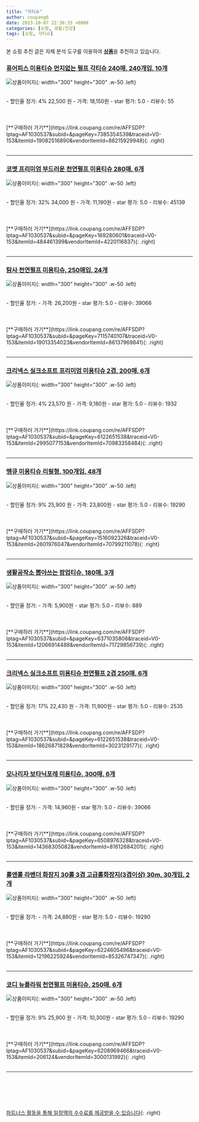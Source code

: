 ```yaml
---
title: "각티슈"
author: coupang6
date: 2023-10-07 22:30:33 +0800
categories: [쇼핑, 생활/건강]
tags: [쇼핑, 각티슈]
---
```


본 쇼핑 추천 글은 자체 분석 도구를 이용하여 [**상품**](https://link.coupang.com/a/bao1ui)을 추천하고 있습니다.

### [퓨어피스 미용티슈 먼지없는 펄프 각티슈 240매, 240개입, 10개](https://link.coupang.com/re/AFFSDP?lptag=AF1030537&subid=&pageKey=7385354539&traceid=V0-153&itemId=19082516890&vendorItemId=86215929948)

![상품이미지](https://thumbnail7.coupangcdn.com/thumbnails/remote/230x230ex/image/vendor_inventory/2d22/6cad531e8ec42566c6578a16dbb5b627ee13c676bb3832bb568c59806836.jpg){: width="300" height="300" .w-50 .left}


<br>
- 할인율 정가: 4%  22,500   원
- 가격: 18,150원
- star 평가: 5.0
- 리뷰수: 55
<br>
<br>
<br>
<br>
[**구매하러 가기**](https://link.coupang.com/re/AFFSDP?lptag=AF1030537&subid=&pageKey=7385354539&traceid=V0-153&itemId=19082516890&vendorItemId=86215929948){: .right}
<br>
<br>

---

### [코멧 프리미엄 부드러운 천연펄프 미용티슈 280매, 6개](https://link.coupang.com/re/AFFSDP?lptag=AF1030537&subid=&pageKey=169280601&traceid=V0-153&itemId=484461399&vendorItemId=4220116837)

![상품이미지](https://thumbnail6.coupangcdn.com/thumbnails/remote/230x230ex/image/retail/images/1751510192745731-f5329fe9-4aac-4cdb-958f-37a483598951.jpg){: width="300" height="300" .w-50 .left}


<br>
- 할인율 정가: 32%  34,000   원
- 가격: 11,190원
- star 평가: 5.0
- 리뷰수: 45139
<br>
<br>
<br>
<br>
[**구매하러 가기**](https://link.coupang.com/re/AFFSDP?lptag=AF1030537&subid=&pageKey=169280601&traceid=V0-153&itemId=484461399&vendorItemId=4220116837){: .right}
<br>
<br>

---

### [탐사 천연펄프 미용티슈, 250매입, 24개](https://link.coupang.com/re/AFFSDP?lptag=AF1030537&subid=&pageKey=7115740107&traceid=V0-153&itemId=19013354023&vendorItemId=86137969841)

![상품이미지](https://thumbnail6.coupangcdn.com/thumbnails/remote/230x230ex/image/retail/images/3433275757530763-c3cb1c54-2cc9-4c68-9e04-7348c2206e51.jpg){: width="300" height="300" .w-50 .left}


<br>
- 할인율 정가: 
- 가격: 26,200원
- star 평가: 5.0
- 리뷰수: 39066
<br>
<br>
<br>
<br>
[**구매하러 가기**](https://link.coupang.com/re/AFFSDP?lptag=AF1030537&subid=&pageKey=7115740107&traceid=V0-153&itemId=19013354023&vendorItemId=86137969841){: .right}
<br>
<br>

---

### [크리넥스 실크소프트 프리미엄 미용티슈 2겹, 200매, 6개](https://link.coupang.com/re/AFFSDP?lptag=AF1030537&subid=&pageKey=6122651538&traceid=V0-153&itemId=2995077153&vendorItemId=70983358484)

![상품이미지](https://thumbnail8.coupangcdn.com/thumbnails/remote/230x230ex/image/retail/images/2436151274761831-a4523312-7ae5-4766-9678-683fea3e303e.jpg){: width="300" height="300" .w-50 .left}


<br>
- 할인율 정가: 4%  23,570   원
- 가격: 9,180원
- star 평가: 5.0
- 리뷰수: 1932
<br>
<br>
<br>
<br>
[**구매하러 가기**](https://link.coupang.com/re/AFFSDP?lptag=AF1030537&subid=&pageKey=6122651538&traceid=V0-153&itemId=2995077153&vendorItemId=70983358484){: .right}
<br>
<br>

---

### [땡큐 미용티슈 리필형, 100개입, 48개](https://link.coupang.com/re/AFFSDP?lptag=AF1030537&subid=&pageKey=1516092326&traceid=V0-153&itemId=2601976047&vendorItemId=70799211078)

![상품이미지](https://thumbnail7.coupangcdn.com/thumbnails/remote/230x230ex/image/retail/images/2020/04/23/18/9/5e755acc-a7fa-4bb3-9f21-178632ee25ab.jpg){: width="300" height="300" .w-50 .left}


<br>
- 할인율 정가: 9%  25,900   원
- 가격: 23,800원
- star 평가: 5.0
- 리뷰수: 19290
<br>
<br>
<br>
<br>
[**구매하러 가기**](https://link.coupang.com/re/AFFSDP?lptag=AF1030537&subid=&pageKey=1516092326&traceid=V0-153&itemId=2601976047&vendorItemId=70799211078){: .right}
<br>
<br>

---

### [생활공작소 뽑아쓰는 팝업티슈, 180매, 3개](https://link.coupang.com/re/AFFSDP?lptag=AF1030537&subid=&pageKey=6371035806&traceid=V0-153&itemId=12066914488&vendorItemId=71729856739)

![상품이미지](https://thumbnail9.coupangcdn.com/thumbnails/remote/230x230ex/image/retail/images/2020/09/25/14/3/8799e702-2175-4f48-a46d-9de2cc3003ba.jpg){: width="300" height="300" .w-50 .left}


<br>
- 할인율 정가: 
- 가격: 5,900원
- star 평가: 5.0
- 리뷰수: 889
<br>
<br>
<br>
<br>
[**구매하러 가기**](https://link.coupang.com/re/AFFSDP?lptag=AF1030537&subid=&pageKey=6371035806&traceid=V0-153&itemId=12066914488&vendorItemId=71729856739){: .right}
<br>
<br>

---

### [크리넥스 실크소프트 미용티슈 천연펄프 2겹 250매, 6개](https://link.coupang.com/re/AFFSDP?lptag=AF1030537&subid=&pageKey=6122651538&traceid=V0-153&itemId=18626871829&vendorItemId=3023129177)

![상품이미지](https://thumbnail6.coupangcdn.com/thumbnails/remote/230x230ex/image/retail/images/3669926969226833-9f00afe3-27b3-4484-a099-ba3a2c26a228.jpg){: width="300" height="300" .w-50 .left}


<br>
- 할인율 정가: 17%  22,430   원
- 가격: 11,900원
- star 평가: 5.0
- 리뷰수: 2535
<br>
<br>
<br>
<br>
[**구매하러 가기**](https://link.coupang.com/re/AFFSDP?lptag=AF1030537&subid=&pageKey=6122651538&traceid=V0-153&itemId=18626871829&vendorItemId=3023129177){: .right}
<br>
<br>

---

### [모나리자 보타닉포레 미용티슈, 300매, 6개](https://link.coupang.com/re/AFFSDP?lptag=AF1030537&subid=&pageKey=6508976328&traceid=V0-153&itemId=14368305082&vendorItemId=81612684201)

![상품이미지](https://thumbnail9.coupangcdn.com/thumbnails/remote/230x230ex/image/retail/images/1297591456351739-102b249d-eb4a-42ab-8bcd-2503f6b85939.jpg){: width="300" height="300" .w-50 .left}


<br>
- 할인율 정가: 
- 가격: 14,960원
- star 평가: 5.0
- 리뷰수: 39066
<br>
<br>
<br>
<br>
[**구매하러 가기**](https://link.coupang.com/re/AFFSDP?lptag=AF1030537&subid=&pageKey=6508976328&traceid=V0-153&itemId=14368305082&vendorItemId=81612684201){: .right}
<br>
<br>

---

### [롤앤롤 라벤더 화장지 30롤 3겹 고급롤화장지(3겹이상) 30m, 30개입, 2개](https://link.coupang.com/re/AFFSDP?lptag=AF1030537&subid=&pageKey=6224605496&traceid=V0-153&itemId=12196225924&vendorItemId=85326747347)

![상품이미지](https://thumbnail10.coupangcdn.com/thumbnails/remote/230x230ex/image/vendor_inventory/44ed/d5f89068e3efe2aa8297321d07c31863f40f3ed39bed8cd1da57536f2da3.jpg){: width="300" height="300" .w-50 .left}


<br>
- 할인율 정가: 
- 가격: 24,880원
- star 평가: 5.0
- 리뷰수: 19290
<br>
<br>
<br>
<br>
[**구매하러 가기**](https://link.coupang.com/re/AFFSDP?lptag=AF1030537&subid=&pageKey=6224605496&traceid=V0-153&itemId=12196225924&vendorItemId=85326747347){: .right}
<br>
<br>

---

### [코디 뉴플라워 천연펄프 미용티슈, 250매, 6개](https://link.coupang.com/re/AFFSDP?lptag=AF1030537&subid=&pageKey=6208969466&traceid=V0-153&itemId=206124&vendorItemId=3000131992)

![상품이미지](https://thumbnail9.coupangcdn.com/thumbnails/remote/230x230ex/image/retail/images/1062474994899724-ecbf4a43-ee43-488d-a2e7-256bf4f3c240.jpg){: width="300" height="300" .w-50 .left}


<br>
- 할인율 정가: 9%  25,900   원
- 가격: 10,300원
- star 평가: 5.0
- 리뷰수: 19290
<br>
<br>
<br>
<br>
[**구매하러 가기**](https://link.coupang.com/re/AFFSDP?lptag=AF1030537&subid=&pageKey=6208969466&traceid=V0-153&itemId=206124&vendorItemId=3000131992){: .right}
<br>
<br>

---
<br><br><br><br><br> [파트너스 활동을 통해 일정액의 수수료를 제공받을 수 있습니다](https://link.coupang.com/a/bao1ui){: .right}